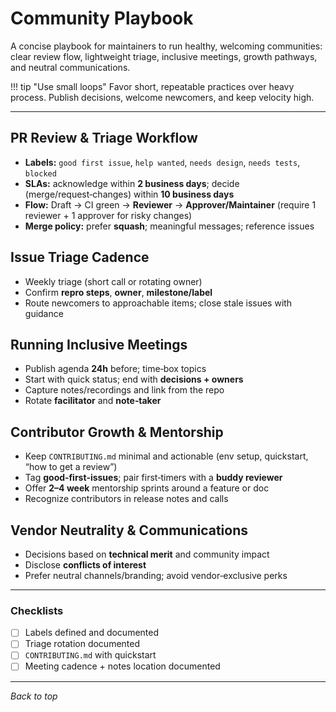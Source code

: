[//]: # (SPDX-License-Identifier: CC-BY-4.0)

# Community Playbook

A concise playbook for maintainers to run healthy, welcoming communities: clear review flow, lightweight triage, inclusive meetings, growth pathways, and neutral communications.

!!! tip "Use small loops"
    Favor short, repeatable practices over heavy process. Publish decisions, welcome newcomers, and keep velocity high.

---

## PR Review & Triage Workflow

- **Labels:** `good first issue`, `help wanted`, `needs design`, `needs tests`, `blocked`
- **SLAs:** acknowledge within **2 business days**; decide (merge/request‑changes) within **10 business days**
- **Flow:** Draft → CI green → **Reviewer** → **Approver/Maintainer** (require 1 reviewer + 1 approver for risky changes)
- **Merge policy:** prefer **squash**; meaningful messages; reference issues

## Issue Triage Cadence

- Weekly triage (short call or rotating owner)  
- Confirm **repro steps**, **owner**, **milestone/label**  
- Route newcomers to approachable items; close stale issues with guidance

## Running Inclusive Meetings

- Publish agenda **24h** before; time‑box topics  
- Start with quick status; end with **decisions + owners**  
- Capture notes/recordings and link from the repo  
- Rotate **facilitator** and **note‑taker**

## Contributor Growth & Mentorship

- Keep `CONTRIBUTING.md` minimal and actionable (env setup, quickstart, “how to get a review”)  
- Tag **good‑first‑issues**; pair first‑timers with a **buddy reviewer**  
- Offer **2–4 week** mentorship sprints around a feature or doc  
- Recognize contributors in release notes and calls

## Vendor Neutrality & Communications

- Decisions based on **technical merit** and community impact  
- Disclose **conflicts of interest**  
- Prefer neutral channels/branding; avoid vendor‑exclusive perks

---

### Checklists

- [ ] Labels defined and documented  
- [ ] Triage rotation documented  
- [ ] `CONTRIBUTING.md` with quickstart  
- [ ] Meeting cadence + notes location documented  

---
*Back to top*
